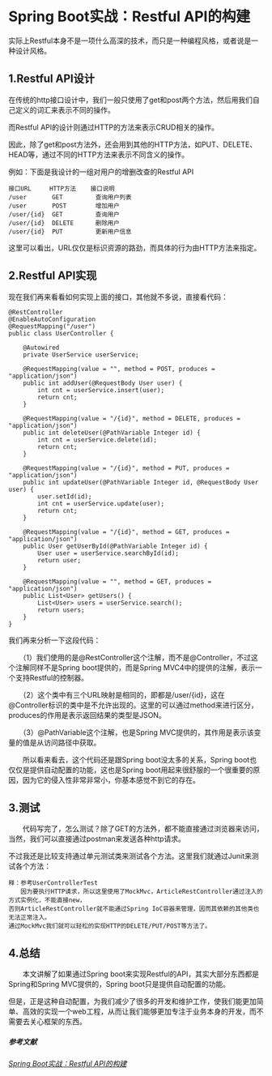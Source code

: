 # Spring Boot实战：Restful API的构建

实际上Restful本身不是一项什么高深的技术，而只是一种编程风格，或者说是一种设计风格。

## 1.Restful API设计

在传统的http接口设计中，我们一般只使用了get和post两个方法，然后用我们自己定义的词汇来表示不同的操作。

而Restful API的设计则通过HTTP的方法来表示CRUD相关的操作。

因此，除了get和post方法外，还会用到其他的HTTP方法，如PUT、DELETE、HEAD等，通过不同的HTTP方法来表示不同含义的操作。

例如：下面是我设计的一组对用户的增删改查的Restful API
```
接口URL     HTTP方法    接口说明
/user	    GET         查询用户列表
/user       POST        增加用户
/user/{id}  GET         查询用户
/user/{id}  DELETE      删除用户
/user/{id}  PUT         更新用户信息
```
这里可以看出，URL仅仅是标识资源的路劲，而具体的行为由HTTP方法来指定。

## 2.Restful API实现
现在我们再来看看如何实现上面的接口，其他就不多说，直接看代码：
```
@RestController
@EnableAutoConfiguration
@RequestMapping("/user")
public class UserController {

    @Autowired
    private UserService userService;

    @RequestMapping(value = "", method = POST, produces = "application/json")
    public int addUser(@RequestBody User user) {
        int cnt = userService.insert(user);
        return cnt;
    }

    @RequestMapping(value = "/{id}", method = DELETE, produces = "application/json")
    public int deleteUser(@PathVariable Integer id) {
        int cnt = userService.delete(id);
        return cnt;
    }

    @RequestMapping(value = "/{id}", method = PUT, produces = "application/json")
    public int updateUser(@PathVariable Integer id, @RequestBody User user) {
        user.setId(id);
        int cnt = userService.update(user);
        return cnt;
    }

    @RequestMapping(value = "/{id}", method = GET, produces = "application/json")
    public User getUserById(@PathVariable Integer id) {
        User user = userService.searchById(id);
        return user;
    }

    @RequestMapping(value = "", method = GET, produces = "application/json")
    public List<User> getUsers() {
        List<User> users = userService.search();
        return users;
    }
}
```
我们再来分析一下这段代码：

　　（1）我们使用的是@RestController这个注解，而不是@Controller，不过这个注解同样不是Spring boot提供的，而是Spring MVC4中的提供的注解，表示一个支持Restful的控制器。

　　（2）这个类中有三个URL映射是相同的，即都是/user/{id}，这在@Controller标识的类中是不允许出现的。这里的可以通过method来进行区分，produces的作用是表示返回结果的类型是JSON。

　　（3）@PathVariable这个注解，也是Spring MVC提供的，其作用是表示该变量的值是从访问路径中获取。

　　所以看来看去，这个代码还是跟Spring boot没太多的关系，Spring boot也仅仅是提供自动配置的功能，这也是Spring boot用起来很舒服的一个很重要的原因，因为它的侵入性非常非常小，你基本感觉不到它的存在。

## 3.测试
　　代码写完了，怎么测试？除了GET的方法外，都不能直接通过浏览器来访问，当然，我们可以直接通过postman来发送各种http请求。

不过我还是比较支持通过单元测试类来测试各个方法。这里我们就通过Junit来测试各个方法：

    释：参考UserControllerTest
    　　因为要执行HTTP请求，所以这里使用了MockMvc，ArticleRestController通过注入的方式实例化，不能直接new，
    否则ArticleRestController就不能通过Spring IoC容器来管理，因而其依赖的其他类也无法正常注入。
    通过MockMvc我们就可以轻松的实现HTTP的DELETE/PUT/POST等方法了。

## 4.总结

　　本文讲解了如果通过Spring boot来实现Restful的API，其实大部分东西都是Spring和Spring MVC提供的，Spring boot只是提供自动配置的功能。

但是，正是这种自动配置，为我们减少了很多的开发和维护工作，使我们能更加简单、高效的实现一个web工程，从而让我们能够更加专注于业务本身的开发，而不需要去关心框架的东西。

##### 参考文献
###### [Spring Boot实战：Restful API的构建](https://www.cnblogs.com/paddix/p/8215245.html)